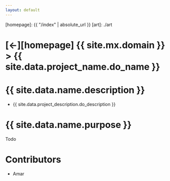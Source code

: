 ```yaml
---
layout: default
---
```



[//]: #(Reference)
[homepage]:   {{ "/index" | absolute_url }}
[art]:        ./art

# [&larr;][homepage] {{ site.mx.domain }} > {{ site.data.project_name.do_name }}
# {{ site.data.name.description }}
- {{ site.data.project_description.do_description }}

# {{ site.data.name.purpose }}
Todo


# Contributors
- Amar

